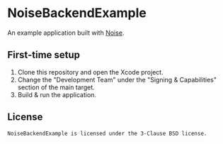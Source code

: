# NoiseBackendExample

An example application built with [Noise].

## First-time setup

1. Clone this repository and open the Xcode project.
2. Change the "Development Team" under the "Signing & Capabilities" section of the main target.
3. Build & run the application.

## License

    NoiseBackendExample is licensed under the 3-Clause BSD license.

[Noise]: https://github.com/Bogdanp/Noise
